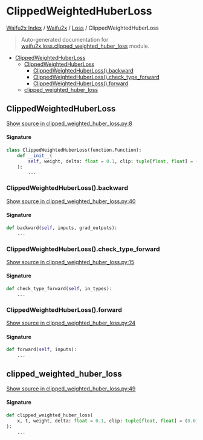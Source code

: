 # ClippedWeightedHuberLoss

[Waifu2x Index](../../README.md#waifu2x-index) /
[Waifu2x](../index.md#waifu2x) /
[Loss](./index.md#loss) /
ClippedWeightedHuberLoss

> Auto-generated documentation for [waifu2x.loss.clipped_weighted_huber_loss](../../../../waifu2x/loss/clipped_weighted_huber_loss.py) module.

- [ClippedWeightedHuberLoss](#clippedweightedhuberloss)
  - [ClippedWeightedHuberLoss](#clippedweightedhuberloss-1)
    - [ClippedWeightedHuberLoss().backward](#clippedweightedhuberloss()backward)
    - [ClippedWeightedHuberLoss().check_type_forward](#clippedweightedhuberloss()check_type_forward)
    - [ClippedWeightedHuberLoss().forward](#clippedweightedhuberloss()forward)
  - [clipped_weighted_huber_loss](#clipped_weighted_huber_loss)

## ClippedWeightedHuberLoss

[Show source in clipped_weighted_huber_loss.py:8](../../../../waifu2x/loss/clipped_weighted_huber_loss.py#L8)

#### Signature

```python
class ClippedWeightedHuberLoss(function.Function):
    def __init__(
        self, weight, delta: float = 0.1, clip: tuple[float, float] = (0.0, 1.0)
    ):
        ...
```

### ClippedWeightedHuberLoss().backward

[Show source in clipped_weighted_huber_loss.py:40](../../../../waifu2x/loss/clipped_weighted_huber_loss.py#L40)

#### Signature

```python
def backward(self, inputs, grad_outputs):
    ...
```

### ClippedWeightedHuberLoss().check_type_forward

[Show source in clipped_weighted_huber_loss.py:15](../../../../waifu2x/loss/clipped_weighted_huber_loss.py#L15)

#### Signature

```python
def check_type_forward(self, in_types):
    ...
```

### ClippedWeightedHuberLoss().forward

[Show source in clipped_weighted_huber_loss.py:24](../../../../waifu2x/loss/clipped_weighted_huber_loss.py#L24)

#### Signature

```python
def forward(self, inputs):
    ...
```



## clipped_weighted_huber_loss

[Show source in clipped_weighted_huber_loss.py:49](../../../../waifu2x/loss/clipped_weighted_huber_loss.py#L49)

#### Signature

```python
def clipped_weighted_huber_loss(
    x, t, weight, delta: float = 0.1, clip: tuple[float, float] = (0.0, 1.0)
):
    ...
```


